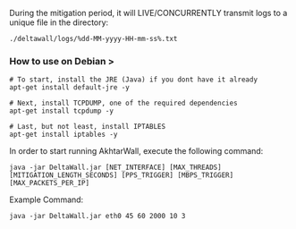During the mitigation period, it will LIVE/CONCURRENTLY transmit logs to a unique file in the directory: 
```
./deltawall/logs/%dd-MM-yyyy-HH-mm-ss%.txt
```

### How to use on Debian >
```shell
# To start, install the JRE (Java) if you dont have it already
apt-get install default-jre -y

# Next, install TCPDUMP, one of the required dependencies
apt-get install tcpdump -y

# Last, but not least, install IPTABLES
apt-get install iptables -y
```

In order to start running AkhtarWall, execute the following command:
```
java -jar DeltaWall.jar [NET_INTERFACE] [MAX_THREADS] [MITIGATION_LENGTH_SECONDS] [PPS_TRIGGER] [MBPS_TRIGGER] [MAX_PACKETS_PER_IP]
```
Example Command:
```
java -jar DeltaWall.jar eth0 45 60 2000 10 3
```

